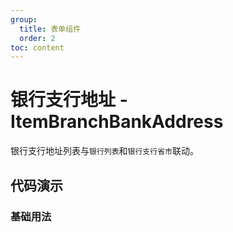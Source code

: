 ```yaml
---
group:
  title: 表单组件
  order: 2
toc: content
---
```


# 银行支行地址 - ItemBranchBankAddress

银行支行地址列表与`银行列表`和`银行支行省市`联动。

## 代码演示

### 基础用法

<code src='../../src/demos/ItemBranchBankAddress/basic.tsx'></code>
